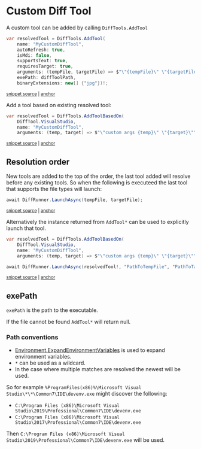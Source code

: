 <!--
GENERATED FILE - DO NOT EDIT
This file was generated by [MarkdownSnippets](https://github.com/SimonCropp/MarkdownSnippets).
Source File: /docs/mdsource/diff-tool.custom.source.md
To change this file edit the source file and then run MarkdownSnippets.
-->

# Custom Diff Tool

A custom tool can be added by calling `DiffTools.AddTool`

<!-- snippet: AddTool -->
<a id='snippet-addtool'></a>
```cs
var resolvedTool = DiffTools.AddTool(
    name: "MyCustomDiffTool",
    autoRefresh: true,
    isMdi: false,
    supportsText: true,
    requiresTarget: true,
    arguments: (tempFile, targetFile) => $"\"{tempFile}\" \"{targetFile}\"",
    exePath: diffToolPath,
    binaryExtensions: new[] {"jpg"})!;
```
<sup><a href='/src/DiffEngine.Tests/DiffToolsTest.cs#L25-L35' title='Snippet source file'>snippet source</a> | <a href='#snippet-addtool' title='Start of snippet'>anchor</a></sup>
<!-- endSnippet -->

Add a tool based on existing resolved tool:

<!-- snippet: AddToolBasedOn -->
<a id='snippet-addtoolbasedon'></a>
```cs
var resolvedTool = DiffTools.AddToolBasedOn(
    DiffTool.VisualStudio,
    name: "MyCustomDiffTool",
    arguments: (temp, target) => $"\"custom args {temp}\" \"{target}\"");
```
<sup><a href='/src/DiffEngine.Tests/DiffToolsTest.cs#L83-L88' title='Snippet source file'>snippet source</a> | <a href='#snippet-addtoolbasedon' title='Start of snippet'>anchor</a></sup>
<!-- endSnippet -->


## Resolution order

New tools are added to the top of the order, the last tool added will resolve before any existing tools. So when the following is executeed the last tool that supports the file types will launch:

<!-- snippet: DiffRunnerLaunch -->
<a id='snippet-diffrunnerlaunch'></a>
```cs
await DiffRunner.LaunchAsync(tempFile, targetFile);
```
<sup><a href='/src/DiffEngine.Tests/DiffRunnerTests.cs#L71-L75' title='Snippet source file'>snippet source</a> | <a href='#snippet-diffrunnerlaunch' title='Start of snippet'>anchor</a></sup>
<!-- endSnippet -->

Alternatively the instance  returned from `AddTool*` can be used to explicitly launch that tool.

<!-- snippet: AddToolAndLaunch -->
<a id='snippet-addtoolandlaunch'></a>
```cs
var resolvedTool = DiffTools.AddToolBasedOn(
    DiffTool.VisualStudio,
    name: "MyCustomDiffTool",
    arguments: (temp, target) => $"\"custom args {temp}\" \"{target}\"");

await DiffRunner.LaunchAsync(resolvedTool!, "PathToTempFile", "PathToTargetFile");
```
<sup><a href='/src/DiffEngine.Tests/DiffToolsTest.cs#L97-L104' title='Snippet source file'>snippet source</a> | <a href='#snippet-addtoolandlaunch' title='Start of snippet'>anchor</a></sup>
<!-- endSnippet -->


## exePath

`exePath` is the path to the executable.

If the file cannot be found `AddTool*` will return null.


### Path conventions

 * [Environment.ExpandEnvironmentVariables](https://docs.microsoft.com/en-us/dotnet/api/system.environment.expandenvironmentvariables) is used to expand environment variables.
 * `*` can be used as a wildcard.
 * In the case where multiple matches are resolved the newest will be used.

So for example `%ProgramFiles(x86)%\Microsoft Visual Studio\*\*\Common7\IDE\devenv.exe` might discover the following:

 * `C:\Program Files (x86)\Microsoft Visual Studio\2019\Professional\Common7\IDE\devenv.exe`
 * `C:\Program Files (x86)\Microsoft Visual Studio\2017\Professional\Common7\IDE\devenv.exe`

Then `C:\Program Files (x86)\Microsoft Visual Studio\2019\Professional\Common7\IDE\devenv.exe` will be used.
